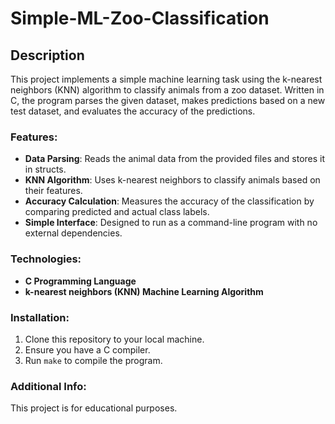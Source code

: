 # Simple-ML-Zoo-Classification

## Description
This project implements a simple machine learning task using the k-nearest neighbors (KNN) algorithm to classify animals from a zoo dataset. Written in C, the program parses the given dataset, makes predictions based on a new test dataset, and evaluates the accuracy of the predictions.

### Features:
- **Data Parsing**: Reads the animal data from the provided files and stores it in structs.
- **KNN Algorithm**: Uses k-nearest neighbors to classify animals based on their features.
- **Accuracy Calculation**: Measures the accuracy of the classification by comparing predicted and actual class labels.
- **Simple Interface**: Designed to run as a command-line program with no external dependencies.

### Technologies:
- **C Programming Language**
- **k-nearest neighbors (KNN) Machine Learning Algorithm**

### Installation:
1. Clone this repository to your local machine.
2. Ensure you have a C compiler.
3. Run `make` to compile the program.

### Additional Info:
This project is for educational purposes.
